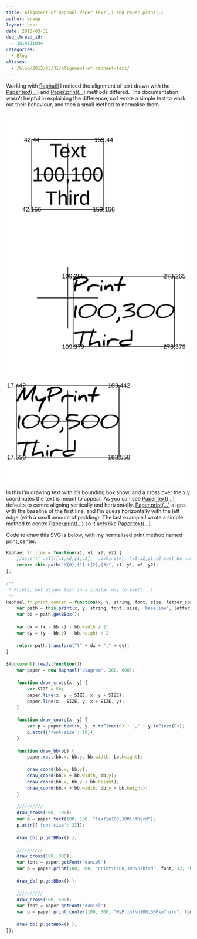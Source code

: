 ```yaml
---
title: Alignment of Raphaël Paper.text(…) and Paper.print(…)
author: bramp
layout: post
date: 2013-03-31
dsq_thread_id:
  - 1614111094
categories:
  - Blog
aliases:
  - /blog/2013/03/31/alignment-of-raphael-text/
---
```

Working with [Raphaël][1] I noticed the alignment of text drawn with the [Paper.text(&#8230;)][2] and [Paper.print(&#8230;)][3] methods differed. The documentation wasn&#8217;t helpful in explaining the difference, so I wrote a simple test to work out their behaviour, and then a small method to normalise them.  
<!--more-->

  
<div class="text-center">
    <a href="raphaeljs-text-test.svg">
        <img src="raphaeljs-text-test.svg" alt="raphaeljs-text-test" />
    </a>
</div>

In this I&#8217;m drawing text with it&#8217;s bounding box show, and a cross over the x,y coordinates the text is meant to appear. As you can see [Paper.text(&#8230;)][2] defaults to centre aligning vertically and horizontally. [Paper.print(&#8230;)][3] aligns with the baseline of the first line, and I&#8217;m guess horizontally with the left edge (with a small amount of padding). The last example I wrote a simple method to centre [Paper.print(&#8230;)][3] so it acts like [Paper.text(&#8230;)][2]

Code to draw this SVG is below, with my normalised print method named print_center.

```javascript
Raphael.fn.line = function(x1, y1, x2, y2) {
    //assert(_.all([x1,x2,y1,y2], _.isFinite), "x1,x2,y1,y2 must be numeric");
    return this.path("M{0},{1} L{2},{3}", x1, y1, x2, y2);
};

/**
 * Prints, but aligns text in a similar way to text(...)
 */
Raphael.fn.print_center = function(x, y, string, font, size, letter_spacing) {
    var path = this.print(x, y, string, font, size, 'baseline', letter_spacing);
    var bb = path.getBBox();

    var dx = (x - bb.x) - bb.width / 2;
    var dy = (y - bb.y) - bb.height / 2;

    return path.transform("t" + dx + "," + dy);
}

$(document).ready(function(){
    var paper = new Raphael("diagram", 300, 600);

    function draw_cross(x, y) {
        var SIZE = 50;
        paper.line(x, y - SIZE, x, y + SIZE);
        paper.line(x - SIZE, y, x + SIZE, y);
    }

    function draw_coord(x, y) {
        var p = paper.text(x, y, x.toFixed(0) + "," + y.toFixed(0));
        p.attr({'font-size': 10});
    }

    function draw_bb(bb) {
        paper.rect(bb.x, bb.y, bb.width, bb.height);

        draw_coord(bb.x, bb.y);
        draw_coord(bb.x + bb.width, bb.y);
        draw_coord(bb.x, bb.y + bb.height);
        draw_coord(bb.x + bb.width, bb.y + bb.height);
    }

    //////////
    draw_cross(100, 100);
    var p = paper.text(100, 100, "Text\n100,100\nThird");
    p.attr({'font-size': 32});

    draw_bb( p.getBBox() );

    //////////
    draw_cross(100, 300);
    var font = paper.getFont('daniel')
    var p = paper.print(100, 300, "Print\n100,300\nThird", font, 32, 'baseline');

    draw_bb( p.getBBox() );

    //////////
    draw_cross(100, 500);
    var font = paper.getFont('daniel')
    var p = paper.print_center(100, 500, "MyPrint\n100,500\nThird", font, 32);

    draw_bb( p.getBBox() );
});
```

 [1]: http://raphaeljs.com/
 [2]: http://raphaeljs.com/reference.html#Paper.text
 [3]: http://raphaeljs.com/reference.html#Paper.print
